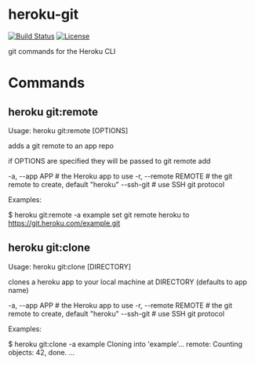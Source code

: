 heroku-git
==========

[![Build Status](https://travis-ci.org/heroku/heroku-git.svg?branch=master)](https://travis-ci.org/heroku/heroku-git)
[![License](https://img.shields.io/github/license/heroku/heroku-git.svg)](https://github.com/heroku/heroku-git/blob/master/LICENSE)

git commands for the Heroku CLI

Commands
========

heroku git:remote
-----------------

Usage: heroku git:remote [OPTIONS]

 adds a git remote to an app repo

 if OPTIONS are specified they will be passed to git remote add

 -a, --app    APP           # the Heroku app to use
 -r, --remote REMOTE        # the git remote to create, default "heroku"
     --ssh-git              # use SSH git protocol

Examples:

 $ heroku git:remote -a example
 set git remote heroku to https://git.heroku.com/example.git

heroku git:clone
----------------

Usage: heroku git:clone [DIRECTORY]

 clones a heroku app to your local machine at DIRECTORY (defaults to app name)

 -a, --app    APP     # the Heroku app to use
 -r, --remote REMOTE  # the git remote to create, default "heroku"
     --ssh-git        # use SSH git protocol


Examples:

 $ heroku git:clone -a example
 Cloning into 'example'...
 remote: Counting objects: 42, done.
 ...
